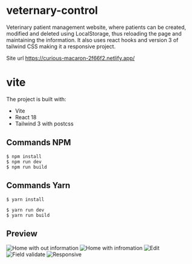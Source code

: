 # veternary-control

Veterinary patient management website, where patients can be created, modified and deleted using LocalStorage, thus reloading the page and maintaining the information. It also uses react hooks and version 3 of tailwind CSS making it a responsive project.  

Site url https://curious-macaron-2f66f2.netlify.app/

# vite 

The project is built with:

- Vite
- React 18
- Tailwind 3 with postcss

## Commands NPM

```shell
$ npm install
$ npm run dev
$ npm run build
```
## Commands Yarn

```shell
$ yarn install

$ yarn run dev
$ yarn run build
```

## Preview
![Home with out information](https://user-images.githubusercontent.com/88116267/191384422-fa18f703-5e31-4ab3-9f47-e7ae533bfdb3.png)
![Home with infromation](https://user-images.githubusercontent.com/88116267/191384223-98670ff0-df75-4a96-ae00-2962acb8b686.png)
![Edit](https://user-images.githubusercontent.com/88116267/191384342-13ba2ef1-cbc7-4780-920d-0dd5ad6fb188.png)
![Field validate](https://user-images.githubusercontent.com/88116267/191384505-5888f37e-0b4b-4fb8-9fd8-65332021bbad.png)
![Responsive](https://user-images.githubusercontent.com/88116267/191384787-e908b00c-a7ca-4e87-8bf6-896b163c0c60.png)

